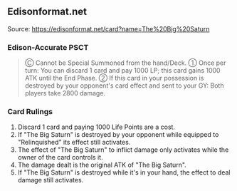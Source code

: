 
## Edisonformat.net

Source: https://edisonformat.net/card?name=The%20Big%20Saturn

### Edison-Accurate PSCT

> Ⓒ Cannot be Special Summoned from the hand/Deck.
> ① Once per turn: You can discard 1 card and pay 1000 LP; this card gains 1000 ATK until the End Phase.
> ② If this card in your possession is destroyed by your opponent's card effect and sent to your GY: Both players take 2800 damage.

### Card Rulings

1. Discard 1 card and paying 1000 Life Points are a cost.
2. If "The Big Saturn" is destroyed by your opponent while equipped to "Relinquished" its effect still activates.
3. The effect of "The Big Saturn" to inflict damage only activates while the owner of the card controls it.
4. The damage dealt is the original ATK of "The Big Saturn".
5. If "The Big Saturn" is destroyed while it's in your hand, the effect to deal damage still activates.
            